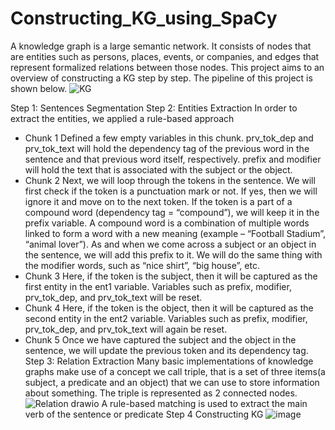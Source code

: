 # Constructing_KG_using_SpaCy
A knowledge graph is a large semantic network. It consists of nodes that are entities such as persons, places, events, or companies, and edges that represent formalized relations between those nodes.
This project aims to an overview of constructing a KG step by step. The pipeline of this project is shown below.
![KG](https://github.com/jangvu/Constructing_KG_using_SpaCy/assets/50269219/595b6895-2075-4afb-bf98-8be0739640d6)

Step 1: Sentences Segmentation
Step 2: Entities Extraction
In order to extract the entities, we applied a rule-based approach
- Chunk 1
Defined a few empty variables in this chunk. prv_tok_dep and prv_tok_text will hold the dependency tag of the previous word in the sentence and that previous word itself, respectively. prefix and modifier will hold the text that is associated with the subject or the object.
- Chunk 2
Next, we will loop through the tokens in the sentence. We will first check if the token is a punctuation mark or not. If yes, then we will ignore it and move on to the next token. If the token is a part of a compound word (dependency tag = “compound”), we will keep it in the prefix variable. A compound word is a combination of multiple words linked to form a word with a new meaning (example – “Football Stadium”, “animal lover”).
As and when we come across a subject or an object in the sentence, we will add this prefix to it. We will do the same thing with the modifier words, such as “nice shirt”, “big house”, etc.
- Chunk 3
Here, if the token is the subject, then it will be captured as the first entity in the ent1 variable. Variables such as prefix, modifier, prv_tok_dep, and prv_tok_text will be reset.
- Chunk 4
Here, if the token is the object, then it will be captured as the second entity in the ent2 variable. Variables such as prefix, modifier, prv_tok_dep, and prv_tok_text will again be reset.
- Chunk 5
Once we have captured the subject and the object in the sentence, we will update the previous token and its dependency tag.
Step 3: Relation Extraction
Many basic implementations of knowledge graphs make use of a concept we call triple, that is a set of three items(a subject, a predicate and an object) that we can use to store information about something. The triple is represented as 2 connected nodes.
![Relation drawio](https://github.com/jangvu/Constructing_KG_using_SpaCy/assets/50269219/01a505f0-8b8d-485b-b9b7-cf3822679b9d)
A rule-based matching is used to extract the main verb of the sentence or predicate
Step 4 Constructing KG
![image](https://github.com/jangvu/Constructing_KG_using_SpaCy/assets/50269219/2b5f319f-43a4-4b96-a99b-7b28fdf1952c)

